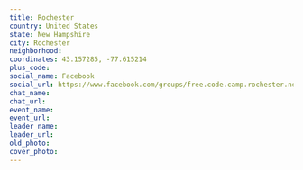 ```yaml
---
title: Rochester
country: United States
state: New Hampshire
city: Rochester
neighborhood: 
coordinates: 43.157285, -77.615214
plus_code:
social_name: Facebook
social_url: https://www.facebook.com/groups/free.code.camp.rochester.new.hampshire
chat_name:
chat_url:
event_name:
event_url:
leader_name:
leader_url:
old_photo: 
cover_photo:
---
```

